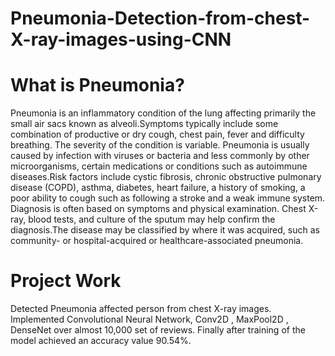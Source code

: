 # Pneumonia-Detection-from-chest-X-ray-images-using-CNN

# What is Pneumonia?
Pneumonia is an inflammatory condition of the lung affecting primarily the small air sacs known as alveoli.Symptoms typically include some combination of productive or dry cough, chest pain, fever and difficulty breathing. The severity of the condition is variable. Pneumonia is usually caused by infection with viruses or bacteria and less commonly by other microorganisms, certain medications or conditions such as autoimmune diseases.Risk factors include cystic fibrosis, chronic obstructive pulmonary disease (COPD), asthma, diabetes, heart failure, a history of smoking, a poor ability to cough such as following a stroke and a weak immune system. Diagnosis is often based on symptoms and physical examination. Chest X-ray, blood tests, and culture of the sputum may help confirm the diagnosis.The disease may be classified by where it was acquired, such as community- or hospital-acquired or healthcare-associated pneumonia.

# Project Work
Detected Pneumonia affected person from chest X-ray images. Implemented Convolutional Neural Network, Conv2D , MaxPool2D , DenseNet over almost 10,000 set of reviews. Finally after training of the model achieved an accuracy value 90.54%.
